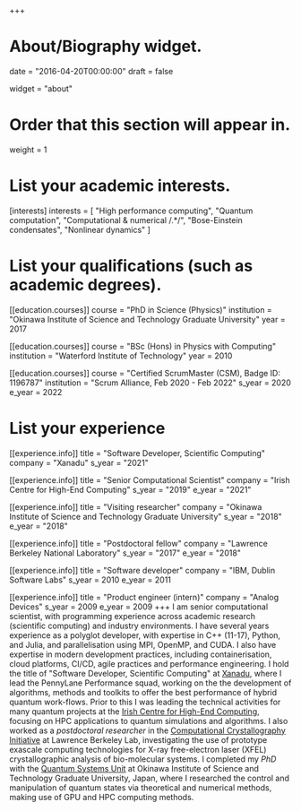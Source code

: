 +++
# About/Biography widget.

date = "2016-04-20T00:00:00"
draft = false

widget = "about"

# Order that this section will appear in.
weight = 1

# List your academic interests.
[interests]
  interests = [
    "High performance computing",
    "Quantum computation",
    "Computational & numerical /.*/",
    "Bose-Einstein condensates",
    "Nonlinear dynamics"
  ]

# List your qualifications (such as academic degrees).
[[education.courses]]
  course = "PhD in Science (Physics)"
  institution = "Okinawa Institute of Science and Technology Graduate University"
  year = 2017

[[education.courses]]
  course = "BSc (Hons) in Physics with Computing"
  institution = "Waterford Institute of Technology"
  year = 2010

[[education.courses]]
  course = "Certified ScrumMaster (CSM), Badge ID: 1196787"
  institution = "Scrum Alliance, Feb 2020 - Feb 2022"
  s_year = 2020
  e_year = 2022


# List your experience
[[experience.info]]
  title = "Software Developer, Scientific Computing"
  company = "Xanadu"
  s_year = "2021"

[[experience.info]]
  title = "Senior Computational Scientist"
  company = "Irish Centre for High-End Computing"
  s_year = "2019"
  e_year = "2021"

[[experience.info]]
  title = "Visiting researcher"
  company = "Okinawa Institute of Science and Technology Graduate University"
  s_year = "2018"
  e_year = "2018"

[[experience.info]]
  title = "Postdoctoral fellow"
  company = "Lawrence Berkeley National Laboratory"
  s_year = "2017"
  e_year = "2018"


[[experience.info]]
  title = "Software developer"
  company = "IBM, Dublin Software Labs"
  s_year = 2010
  e_year = 2011

[[experience.info]]
  title = "Product engineer (intern)"
  company = "Analog Devices"
  s_year = 2009
  e_year = 2009
+++
I am senior computational scientist, with programming experience across academic research (scientific computing) and industry environments. I have several years experience as a polyglot developer, with expertise in C++ (11-17), Python, and Julia, and parallelisation using MPI, OpenMP, and CUDA. I also have expertise in modern development practices, including containerisation, cloud platforms, CI/CD, agile practices and performance engineering. I hold the title of "Software Developer, Scientific Computing" at [Xanadu](https://xanadu.ai), where I lead the PennyLane Performance squad, working on the the development of algorithms, methods and toolkits to offer the best performance of hybrid quantum work-flows. Prior to this I was leading the technical activities for many quantum projects at the [Irish Centre for High-End Computing](http://ichec.ie/), focusing on HPC applications to quantum simulations and algorithms. I also worked as a *postdoctoral researcher* in the [Computational Crystallography Initiative](cci.lbl.gov) at Lawrence Berkeley Lab, investigating the use of prototype exascale computing technologies for X-ray free-electron laser (XFEL) crystallographic analysis of bio-molecular systems. I completed my *PhD* with the [Quantum Systems Unit](https://groups.oist.jp/qsu) at Okinawa Institute of Science and Technology Graduate University, Japan, where I researched the control and manipulation of quantum states via theoretical and numerical methods, making use of GPU and HPC computing methods.

